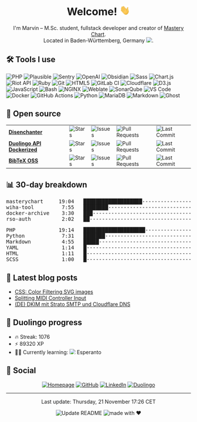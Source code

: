 <h1 align="center" style="text-align:center;">Welcome! <img height="28" style="height:1em;display:inline-block;" src="https://raw.githubusercontent.com/marvinscham/marvinscham/main/resources/wave.gif"></h1>
<p align="center" style="text-align:center;">I'm Marvin – M.Sc. student, fullstack developer and creator of <a href="https://masterychart.com">Mastery Chart</a>.<br>Located in Baden-Württemberg, Germany <img height="16" style="height:1em;display:inline-block;" src="https://marvinscham.de/assets/img/lang/de.png">.</p>


<h2>🛠 Tools I use</h2>
<p>
<img alt="PHP" style="display:inline-block;" src="https://img.shields.io/badge/-PHP-777BB4?style=flat-square&logo=php&logoColor=white" />
<img alt="Plausible" style="display:inline-block;" src="https://img.shields.io/badge/-Plausible-5850EC?style=flat-square&logo=plausibleanalytics&logoColor=white" />
<img alt="Sentry" style="display:inline-block;" src="https://img.shields.io/badge/-Sentry-362D59?style=flat-square&logo=sentry&logoColor=white" />
<img alt="OpenAI" style="display:inline-block;" src="https://img.shields.io/badge/-OpenAI-412991?style=flat-square&logo=openai&logoColor=white" />
<img alt="Obsidian" style="display:inline-block;" src="https://img.shields.io/badge/-Obsidian-7C3AED?style=flat-square&logo=obsidian&logoColor=white" />
<img alt="Sass" style="display:inline-block;" src="https://img.shields.io/badge/-Sass-CC6699?style=flat-square&logo=sass&logoColor=white" />
<img alt="Chart.js" style="display:inline-block;" src="https://img.shields.io/badge/-Chart.js-FF6384?style=flat-square&logo=chartdotjs&logoColor=white" />
<img alt="Riot API" style="display:inline-block;" src="https://img.shields.io/badge/-Riot_API-EB0029?style=flat-square&logo=riotgames&logoColor=white" />
<img alt="Ruby" style="display:inline-block;" src="https://img.shields.io/badge/-Ruby-CC342D?style=flat-square&logo=ruby&logoColor=white" />
<img alt="Git" style="display:inline-block;" src="https://img.shields.io/badge/-Git-F05032?style=flat-square&logo=git&logoColor=white" />
<img alt="HTML5" style="display:inline-block;" src="https://img.shields.io/badge/-HTML5-E34F26?style=flat-square&logo=html5&logoColor=white" />
<img alt="GitLab CI" style="display:inline-block;" src="https://img.shields.io/badge/-GitLab_CI-FC6D26?style=flat-square&logo=gitlab&logoColor=white" />
<img alt="Cloudflare" style="display:inline-block;" src="https://img.shields.io/badge/-Cloudflare-F38020?style=flat-square&logo=cloudflare&logoColor=white" />
<img alt="D3.js" style="display:inline-block;" src="https://img.shields.io/badge/-D3.js-F9A03C?style=flat-square&logo=d3dotjs&logoColor=white" />
<img alt="JavaScript" style="display:inline-block;" src="https://img.shields.io/badge/-JavaScript-F7DF1E?style=flat-square&logo=javascript&logoColor=white" />
<img alt="Bash" style="display:inline-block;" src="https://img.shields.io/badge/-Bash-4EAA25?style=flat-square&logo=gnubash&logoColor=white" />
<img alt="NGINX" style="display:inline-block;" src="https://img.shields.io/badge/-NGINX-009639?style=flat-square&logo=nginx&logoColor=white" />
<img alt="Weblate" style="display:inline-block;" src="https://img.shields.io/badge/-Weblate-2ECCAA?style=flat-square&logo=weblate&logoColor=white" />
<img alt="SonarQube" style="display:inline-block;" src="https://img.shields.io/badge/-SonarQube-4E9BCD?style=flat-square&logo=sonarqube&logoColor=white" />
<img alt="VS Code" style="display:inline-block;" src="https://img.shields.io/badge/-VS_Code-007ACC?style=flat-square&logo=visual-studio-code&logoColor=white" />
<img alt="Docker" style="display:inline-block;" src="https://img.shields.io/badge/-Docker-2496ED?style=flat-square&logo=Docker&logoColor=white" />
<img alt="GitHub Actions" style="display:inline-block;" src="https://img.shields.io/badge/-GitHub_Actions-2496ED?style=flat-square&logo=githubactions&logoColor=white" />
<img alt="Python" style="display:inline-block;" src="https://img.shields.io/badge/-Python-3776AB?style=flat-square&logo=python&logoColor=white" />
<img alt="MariaDB" style="display:inline-block;" src="https://img.shields.io/badge/-MariaDB-1F305F?style=flat-square&logo=mariadb&logoColor=white" />
<img alt="Markdown" style="display:inline-block;" src="https://img.shields.io/badge/-Markdown-000000?style=flat-square&logo=markdown&logoColor=white" />
<img alt="Ghost" style="display:inline-block;" src="https://img.shields.io/badge/-Ghost-15171A?style=flat-square&logo=ghost&logoColor=white" />
</p>

<h2>🎁 Open source</h2>

<table>
  <tbody><tr>
      <td><a href="https://github.com/marvinscham/disenchanter"><b>Disenchanter</b></a></td>
      <td><img alt="Stars" src="https://img.shields.io/github/stars/marvinscham/disenchanter?style=flat-square&labelColor=343b41"/></td>
      <td><img alt="Issues" src="https://img.shields.io/github/issues/marvinscham/disenchanter?style=flat-square&labelColor=343b41"/></td>
      <td><img alt="Pull Requests" src="https://img.shields.io/github/issues-pr/marvinscham/disenchanter?style=flat-square&labelColor=343b41"/></td>
      <td><img alt="Last Commit" src="https://img.shields.io/github/last-commit/marvinscham/disenchanter?style=flat-square&labelColor=343b41"/></td>
    </tr><tr>
      <td><a href="https://github.com/marvinscham/duolingo-api-dockerized"><b>Duolingo API Dockerized</b></a></td>
      <td><img alt="Stars" src="https://img.shields.io/github/stars/marvinscham/duolingo-api-dockerized?style=flat-square&labelColor=343b41"/></td>
      <td><img alt="Issues" src="https://img.shields.io/github/issues/marvinscham/duolingo-api-dockerized?style=flat-square&labelColor=343b41"/></td>
      <td><img alt="Pull Requests" src="https://img.shields.io/github/issues-pr/marvinscham/duolingo-api-dockerized?style=flat-square&labelColor=343b41"/></td>
      <td><img alt="Last Commit" src="https://img.shields.io/github/last-commit/marvinscham/duolingo-api-dockerized?style=flat-square&labelColor=343b41"/></td>
    </tr><tr>
      <td><a href="https://github.com/marvinscham/bibtex-oss"><b>BibTeX OSS</b></a></td>
      <td><img alt="Stars" src="https://img.shields.io/github/stars/marvinscham/bibtex-oss?style=flat-square&labelColor=343b41"/></td>
      <td><img alt="Issues" src="https://img.shields.io/github/issues/marvinscham/bibtex-oss?style=flat-square&labelColor=343b41"/></td>
      <td><img alt="Pull Requests" src="https://img.shields.io/github/issues-pr/marvinscham/bibtex-oss?style=flat-square&labelColor=343b41"/></td>
      <td><img alt="Last Commit" src="https://img.shields.io/github/last-commit/marvinscham/bibtex-oss?style=flat-square&labelColor=343b41"/></td>
    </tr></tbody>
</table>
<h2>📊 30-day breakdown</h2>

<pre>
masterychart     19:04   ███████████████████---------------------   49%
wiha-tool         7:55   ████████--------------------------------   20%
docker-archive    3:30   ███-------------------------------------    9%
rso-auth          2:02   ██--------------------------------------    5%
</pre>

<pre>
PHP              19:14   ████████████████████--------------------   50%
Python            7:31   ███████---------------------------------   19%
Markdown          4:55   █████-----------------------------------   12%
YAML              1:14   █---------------------------------------    3%
HTML              1:11   █---------------------------------------    3%
SCSS              1:00   █---------------------------------------    2%
</pre>

<h2>📓 Latest blog posts</h2>
<ul>
<li><a href="https://blog.marvinscham.de/css-color-filtering-svg/">CSS: Color Filtering SVG images</a></li>
<li><a href="https://blog.marvinscham.de/splitting-midi/">Splitting MIDI Controller Input</a></li>
<li><a href="https://blog.marvinscham.de/dkim-strato-cloudflare/">(DE) DKIM mit Strato SMTP und Cloudflare DNS</a></li>
</ul>

<h2>🦉 Duolingo progress</h2>
<ul>
  <li>🔥 Streak: 1076</li>
  <li>⚡ 89320 XP</li>
  <li>👨‍🎓 Currently learning: <img height="16" style="height:1em;display:inline-block;" src="https://marvinscham.de/assets/img/lang/eo.png"/> Esperanto</li>
</ul>


<h2>👥 Social</h2>

<p align="center" style="text-align:center;"><a href="https://marvinscham.de" style="display:inline-block;" target="_blank"><img alt="Homepage" src="https://img.shields.io/badge/Homepage-%230d254c.svg?&style=for-the-badge&logo=googlechrome&logoColor=white" /></a>
<a href="https://github.vom/marvinscham" style="display:inline-block;" target="_blank"><img alt="GitHub" src="https://img.shields.io/badge/GitHub-%23181717.svg?&style=for-the-badge&logo=github&logoColor=white" /></a>
<a href="https://www.linkedin.com/in/marvin-scham-58576216b/" style="display:inline-block;" target="_blank"><img alt="LinkedIn" src="https://img.shields.io/badge/LinkedIn-%230A66C2.svg?&style=for-the-badge&logo=linkedin&logoColor=white" /></a>
<a href="https://duolingo.com/profile/marvinscham" style="display:inline-block;" target="_blank"><img alt="Duolingo" src="https://img.shields.io/badge/Duolingo-%2358CC02.svg?&style=for-the-badge&logo=duolingo&logoColor=white" /></a>

</p>

<hr>

<p align="center" style="text-align:center;">Last update: Thursday, 21 November 17:26 CET</p>
<p align="center" style="text-align:center;"><a href="https://github.com/marvinscham/marvinscham/actions/workflows/metrics.yml"><img src="https://github.com/marvinscham/marvinscham/actions/workflows/metrics.yml/badge.svg" alt="Update README" style="display:inline-block;"></a> <img alt="made with ♥" style="display:inline-block;" src="https://img.shields.io/badge/made_with-%E2%99%A5-663399?style=flat&labelColor=%23343B41"></p>